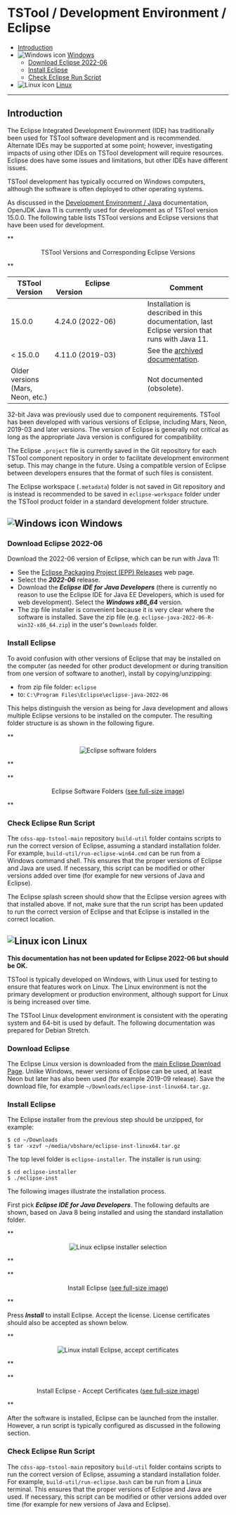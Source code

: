 # TSTool / Development Environment / Eclipse #

*   [Introduction](#introduction)
*   ![Windows icon](../../images/windows-32.png) [Windows](#windows)
     +   [Download Eclipse 2022-06](#download-eclipse-2022-06)
     +   [Install Eclipse](#install-eclipse)
     +   [Check Eclipse Run Script](#check-eclipse-run-script)
*   ![Linux icon](../../images/linux-32.png) [Linux](#linux)

-----

## Introduction ##

The Eclipse Integrated Development Environment (IDE) has traditionally been used for TSTool software development and is recommended.
Alternate IDEs may be supported at some point; however, investigating impacts of using other IDEs
on TSTool development will require resources.
Eclipse does have some issues and limitations, but other IDEs have different issues.

TSTool development has typically occurred on Windows computers, although the software is often deployed to other operating systems.

As discussed in the [Development Environment / Java](../java/java.md) documentation,
OpenJDK Java 11 is currently used for development as of TSTool version 15.0.0.
The following table lists TSTool versions and Eclipse versions that have been used for development.

**<p style="text-align: center;">
TSTool Versions and Corresponding Eclipse Versions
</p>**

| **TSTool Version** | **Eclipse Version**&nbsp;&nbsp;&nbsp;&nbsp;&nbsp;&nbsp;&nbsp;&nbsp;&nbsp;&nbsp;&nbsp;&nbsp;&nbsp;&nbsp;&nbsp;&nbsp;&nbsp;&nbsp;&nbsp;&nbsp;&nbsp;&nbsp;&nbsp;&nbsp;&nbsp;&nbsp;&nbsp;&nbsp;&nbsp;&nbsp; | **Comment** |
| -- | -- | -- |
| 15.0.0 | 4.24.0 (2022-06) | Installation is described in this documentation, last Eclipse version that runs with Java 11. |
| < 15.0.0 | 4.11.0 (2019-03) | See the [archived documentation](eclipse-2019-03/eclipse-2019-03.md). |
| Older versions (Mars, Neon, etc.) | | Not documented (obsolete). |

32-bit Java was previously used due to component requirements.
TSTool has been developed with various versions of Eclipse, including Mars, Neon, 2019-03 and later versions.
The version of Eclipse is generally not critical as long as the appropriate Java version is configured for compatibility.

The Eclipse `.project` file is currently saved in the Git repository for each TSTool component repository
in order to facilitate development environment setup.  This may change in the future.
Using a compatible version of Eclipse between developers ensures that the format of such files is consistent.

The Eclipse workspace (`.metadata`) folder is not saved in Git repository and is instead
is recommended to be saved in `eclipse-workspace` folder under the TSTool product folder
in a standard development folder structure.

## ![Windows icon](../../images/windows-32.png) Windows ##

### Download Eclipse 2022-06 ###

Download the 2022-06 version of Eclipse, which can be run with Java 11:

*   See the [Eclipse Packaging Project (EPP) Releases](https://www.eclipse.org/downloads/packages/release) web page.
*   Select the ***2022-06*** release.
*   Download the ***Eclipse IDE for Java Developers*** (there is currently no reason to use the Eclipse IDE for Java EE Developers,
    which is used for web development).  Select the ***Windows x86_64*** version.
*   The zip file installer is convenient because it is very clear where the software is installed.
    Save the zip file (e.g. `eclipse-java-2022-06-R-win32-x86_64.zip`) in the user's `Downloads` folder.

### Install Eclipse ###

To avoid confusion with other versions of Eclipse that may be installed on the computer
(as needed for other product development or during transition from one version of software to another),
install by copying/unzipping:

*   from zip file folder: `eclipse`
*   to: `C:\Program Files\Eclipse\eclipse-java-2022-06`

This helps distinguish the version as being for Java development
and allows multiple Eclipse versions to be installed on the computer.
The resulting folder structure is as shown in the following figure.

**<p style="text-align: center;">
![Eclipse software folders](images/eclipse-install-folder.png)
</p>**

**<p style="text-align: center;">
Eclipse Software Folders (<a href="../images/eclipse-install-folder.png">see full-size image</a>)
</p>**

### Check Eclipse Run Script ###

The `cdss-app-tstool-main` repository `build-util` folder contains scripts to run the correct version of Eclipse,
assuming a standard installation folder.  For example, `build-util/run-eclipse-win64.cmd` can be run from a Windows command shell.
This ensures that the proper versions of Eclipse and Java are used.
If necessary, this script can be modified or other versions added over time (for example for new versions of Java and Eclipse).

The Eclipse splash screen should show that the Eclipse version agrees with that installed above.
If not, make sure that the run script has been updated to run the correct version of Eclipse and that
Eclipse is installed in the correct location.

## ![Linux icon](../../images/linux-32.png) Linux ##

**This documentation has not been updated for Eclipse 2022-06 but should be OK.**

TSTool is typically developed on Windows, with Linux used for testing to ensure that features work on Linux.
The Linux environment is not the primary development or production environment,
although support for Linux is being increased over time.

The TSTool Linux development environment is consistent with the operating system and 64-bit is used by default.
The following documentation was prepared for Debian Stretch.

### Download Eclipse ###

The Eclipse Linux version is downloaded from the
[main Eclipse Download Page](https://www.eclipse.org/downloads/packages/release/neon/2/eclipse-ide-java-developers).
Unlike Windows, newer versions of Eclipse can be used,
at least Neon but later has also been used (for example 2019-09 release).
Save the download file, for example `~/Downloads/eclipse-inst-linux64.tar.gz`.

### Install Eclipse ###

The Eclipse installer from the previous step should be unzipped, for example:

```
$ cd ~/Downloads
$ tar -xzvf ~/media/vbshare/eclipse-inst-linux64.tar.gz
```

The top level folder is `eclipse-installer`.  The installer is run using:

```
$ cd eclipse-installer
$ ./eclipse-inst
```

The following images illustrate the installation process.

First pick ***Eclipse IDE for Java Developers***.
The following defaults are shown, based on Java 8 being installed and using the standard
installation folder.

**<p style="text-align: center;">
![Linux eclipse installer selection](images/linux-install-eclipse1.png)
</p>**

**<p style="text-align: center;">
Install Eclipse (<a href="../images/linux-install-eclipse1.png">see full-size image</a>)
</p>**

Press ***Install*** to install Eclipse.  Accept the license.
License certificates should also be accepted as shown below.

**<p style="text-align: center;">
![Linux install Eclipse, accept certificates](images/linux-install-eclipse2.png)
</p>**

**<p style="text-align: center;">
Install Eclipse - Accept Certificates (<a href="../images/linux-install-eclipse2.png">see full-size image</a>)
</p>**

After the software is installed, Eclipse can be launched from the installer.
However, a run script is typically configured as discussed in the following section.

### Check Eclipse Run Script ###

The `cdss-app-tstool-main` repository `build-util` folder contains scripts to run the correct version of Eclipse,
assuming a standard installation folder.
For example, `build-util/run-eclipse.bash` can be run from a Linux terminal.
This ensures that the proper versions of Eclipse and Java are used.
If necessary, this script can be modified or other versions added over time (for example for new versions of Java and Eclipse).
